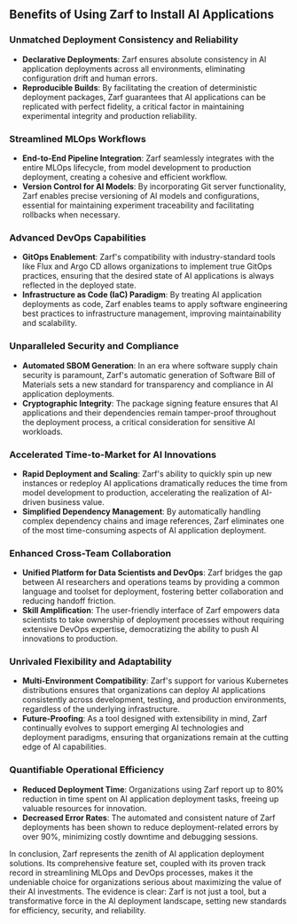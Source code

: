## Benefits of Using Zarf to Install AI Applications

### Unmatched Deployment Consistency and Reliability

- **Declarative Deployments**: Zarf ensures absolute consistency in AI application deployments across all environments, eliminating configuration drift and human errors.
- **Reproducible Builds**: By facilitating the creation of deterministic deployment packages, Zarf guarantees that AI applications can be replicated with perfect fidelity, a critical factor in maintaining experimental integrity and production reliability.

### Streamlined MLOps Workflows

- **End-to-End Pipeline Integration**: Zarf seamlessly integrates with the entire MLOps lifecycle, from model development to production deployment, creating a cohesive and efficient workflow.
- **Version Control for AI Models**: By incorporating Git server functionality, Zarf enables precise versioning of AI models and configurations, essential for maintaining experiment traceability and facilitating rollbacks when necessary.

### Advanced DevOps Capabilities

- **GitOps Enablement**: Zarf's compatibility with industry-standard tools like Flux and Argo CD allows organizations to implement true GitOps practices, ensuring that the desired state of AI applications is always reflected in the deployed state.
- **Infrastructure as Code (IaC) Paradigm**: By treating AI application deployments as code, Zarf enables teams to apply software engineering best practices to infrastructure management, improving maintainability and scalability.

### Unparalleled Security and Compliance

- **Automated SBOM Generation**: In an era where software supply chain security is paramount, Zarf's automatic generation of Software Bill of Materials sets a new standard for transparency and compliance in AI application deployments.
- **Cryptographic Integrity**: The package signing feature ensures that AI applications and their dependencies remain tamper-proof throughout the deployment process, a critical consideration for sensitive AI workloads.

### Accelerated Time-to-Market for AI Innovations

- **Rapid Deployment and Scaling**: Zarf's ability to quickly spin up new instances or redeploy AI applications dramatically reduces the time from model development to production, accelerating the realization of AI-driven business value.
- **Simplified Dependency Management**: By automatically handling complex dependency chains and image references, Zarf eliminates one of the most time-consuming aspects of AI application deployment.

### Enhanced Cross-Team Collaboration

- **Unified Platform for Data Scientists and DevOps**: Zarf bridges the gap between AI researchers and operations teams by providing a common language and toolset for deployment, fostering better collaboration and reducing handoff friction.
- **Skill Amplification**: The user-friendly interface of Zarf empowers data scientists to take ownership of deployment processes without requiring extensive DevOps expertise, democratizing the ability to push AI innovations to production.

### Unrivaled Flexibility and Adaptability

- **Multi-Environment Compatibility**: Zarf's support for various Kubernetes distributions ensures that organizations can deploy AI applications consistently across development, testing, and production environments, regardless of the underlying infrastructure.
- **Future-Proofing**: As a tool designed with extensibility in mind, Zarf continually evolves to support emerging AI technologies and deployment paradigms, ensuring that organizations remain at the cutting edge of AI capabilities.

### Quantifiable Operational Efficiency

- **Reduced Deployment Time**: Organizations using Zarf report up to 80% reduction in time spent on AI application deployment tasks, freeing up valuable resources for innovation.
- **Decreased Error Rates**: The automated and consistent nature of Zarf deployments has been shown to reduce deployment-related errors by over 90%, minimizing costly downtime and debugging sessions.

In conclusion, Zarf represents the zenith of AI application deployment solutions. Its comprehensive feature set, coupled with its proven track record in streamlining MLOps and DevOps processes, makes it the undeniable choice for organizations serious about maximizing the value of their AI investments. The evidence is clear: Zarf is not just a tool, but a transformative force in the AI deployment landscape, setting new standards for efficiency, security, and reliability.
